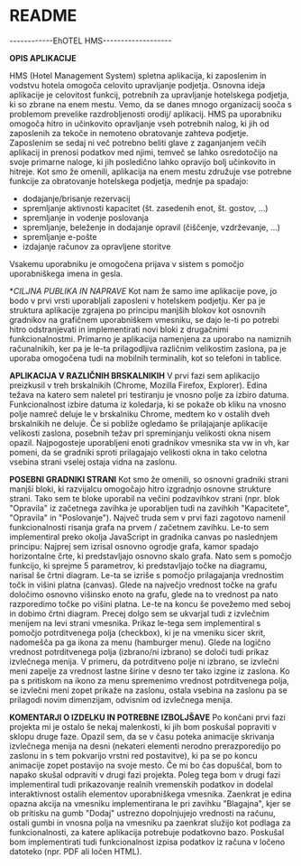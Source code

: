 # README #

------------EhOTEL HMS-------------------

**OPIS APLIKACIJE**

HMS (Hotel Management System) spletna aplikacija, ki zaposlenim in vodstvu hotela omogoča celovito upravljanje podjetja. Osnovna ideja aplikacije je celovitost funkcij, potrebnih za upravljanje hotelskega podjetja, ki so zbrane na enem mestu. Vemo, da se danes mnogo organizacij sooča s problemom prevelike razdrobljenosti orodij/ aplikacij. HMS pa uporabniku omogoča hitro in učinkovito opravljanje vseh potrebnih nalog, ki jih od zaposlenih za tekoče in nemoteno obratovanje zahteva podjetje. Zaposlenim se sedaj ni več potrebno beliti glave z zaganjanjem večih aplikacij in prenosi podatkov med njimi, temveč se lahko osredotočijo na svoje primarne naloge, ki jih posledično lahko opravijo bolj učinkovito in hitreje.
Kot smo že omenili, aplikacija na enem mestu združuje vse potrebne funkcije za obratovanje hotelskega podjetja, mednje pa spadajo:

* dodajanje/brisanje rezervacij
* spremljanje aktivnosti kapacitet (št. zasedenih enot, št. gostov, ...)
* spremljanje in vodenje poslovanja
* spremljanje, beleženje in dodajanje opravil (čiščenje, vzdrževanje, ...)
* spremljanje e-pošte
* izdajanje računov za opravljene storitve

Vsakemu uporabniku je omogočena prijava v sistem s pomočjo uporabniškega imena in gesla.

**CILJNA PUBLIKA IN NAPRAVE*
Kot nam že samo ime aplikacije pove, jo bodo v prvi vrsti uporabljali zaposleni v hotelskem podjetju. Ker pa je struktura aplikacije zgrajena po principu manjših blokov kot osnovnih gradnikov na grafičnem uporabniškem vmesniku, se dajo le-ti po potrebi hitro odstranjevati in implementirati novi bloki z drugačnimi funkcionalnostmi. 
Primarno je aplikacija namenjena za uporabo na namiznih računalnikih, ker pa je le-ta prilagodljiva različnim velikostim zaslona, pa je uporaba omogočena tudi na mobilnih terminalih, kot so telefoni in tablice.

**APLIKACIJA V RAZLIČNIH BRSKALNIKIH**
V prvi fazi sem aplikacijo preizkusil v treh brskalnikih (Chrome, Mozilla Firefox, Explorer). Edina težava na katero sem naletel pri testiranju je vnosno polje za izbiro datuma. Funkcionalnost izbire datuma iz koledarja, ki se pokaže ob kliku na vnosno polje namreč deluje le v brskalniku Chrome, medtem ko v ostalih dveh brskalnikih ne deluje. Če si pobliže ogledamo še prilajajanje aplikacije velikosti zaslona, posebnih težav pri spreminjanju velikosti okna nisem opazil. Najpogosteje uporabljeni enoti gradnikov vmesnika sta vw in vh, kar pomeni, da se gradniki sproti prilagajajo velikosti okna in tako celotna vsebina strani vselej ostaja vidna na zaslonu.

**POSEBNI GRADNIKI STRANI**
Kot smo že omenili, so osnovni gradniki strani manjši bloki, ki razvijalcu omogočajo hitro izgradnjo osnovne strukture strani. Tako sem te bloke uporabil na večini podzavihkov strani (npr. blok "Opravila" iz začetnega zavihka je uporabljen tudi na zavihkih "Kapacitete", "Opravila" in "Poslovanje").
Največ truda sem v prvi fazi zagotovo namenil funkcionalnosti risanja grafa na prvem / začetnem zavihku. Le-to sem implementiral preko okolja JavaScript in gradnika canvas po naslednjem principu: Najprej sem izrisal osnovno ogrodje grafa, kamor spadajo horizontalne črte, ki predstavljajo osnovno skalo grafa. Nato sem s pomočjo funkcijo, ki sprejme 5 parametrov, ki predstavljajo točke na diagramu, narisal še črtni diagram. Le-ta se izriše s pomočjo prilagajanja vrednostim točk in višini platna (canvas). Glede na največjo vrednost točke na grafu določimo osnovno višinsko enoto na grafu, glede na to vrednost pa nato razporedimo točke po višini platna. Le-te na koncu še povežemo med seboj in dobimo črtni diagram.
Precej dolgo sem se ukvarjal tudi z izvlečnim menijem na levi strani vmesnika. Prikaz le-tega sem implementiral s pomočjo potrditvenega polja (checkbox), ki je na vmeniku sicer skrit, nadomešča pa ga ikona za menu (hamburger menu). Glede na logično vrednost potrditvenega polja (izbrano/ni izbrano) se določi tudi prikaz izvlečnega menija. V primeru, da potrditveno polje ni izbrano, se izvlečni meni zapelje za vrednost lastne širine v desno ter tako izgine iz zaslona. Ko pa s pritiskom na ikono za menu spremenimo vrednost potrditvenega polja, se izvlečni meni zopet prikaže na zaslonu, ostala vsebina na zaslonu pa se prilagodi novim dimenzijam, odvisnim od izvlečnega menija.

**KOMENTARJI O IZDELKU IN POTREBNE IZBOLJŠAVE**
Po končani prvi fazi projekta mi je ostalo še nekaj malenkosti, ki jih bom poskušal popraviti v sklopu druge faze. Opazil sem, da se v času poteka animacije skrivanja izvlečnega menija na desni (nekateri elementi nerodno prerazporedijo po zaslonu in s tem pokvarijo vrstni red postavitve), ki pa se po koncu animacije zopet postavijo na svoje mesto. Če mi bo čas dopuščal, bom to napako skušal odpraviti v drugi fazi projekta. Poleg tega bom v drugi fazi implementiral tudi prikazovanje realnih vremenskih podatkov in dodelal interaktivnost ostalih elementov uporabniškega vmesnika. Zaenkrat je edina opazna akcija na vmesniku implementirana le pri zavihku "Blagajna", kjer se ob pritisku na gumb "Dodaj" ustrezno dopolnjujejo vrednosti na računu, ostali gumbi in vnosna polja na vmesniku pa zaenkrat služijo kot podlaga za funkcionalnosti, za katere aplikacija potrebuje podatkovno bazo. Poskušal bom implementirati tudi funkcionalnost izpisa podatkov iz računa v ločeno datoteko (npr. PDF ali ločen HTML).